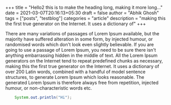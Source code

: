 +++
title = "Hello2 this is to make the heading long, making it more long..."
date = 2021-03-07T20:16:13+05:30
draft = false
author = "Abhik Ghosh"
tags = ["posts", "testblog"]
categories = "article"
description = "making this the first true generator on the Internet. It uses a dictionary of"
+++

There are many variations of passages of Lorem Ipsum available, but the majority have suffered alteration in some form, by injected humour, or randomised words which don't look even slightly believable. If you are going to use a passage of Lorem Ipsum, you need to be sure there isn't anything embarrassing hidden in the middle of text. All the Lorem Ipsum generators on the Internet tend to repeat predefined chunks as necessary, making this the first true generator on the Internet. It uses a dictionary of over 200 Latin words, combined with a handful of model sentence structures, to generate Lorem Ipsum which looks reasonable. The generated Lorem Ipsum is therefore always free from repetition, injected humour, or non-characteristic words etc.

```java {linenos=table,hl_lines=[8,"15-17"],linenostart=199}
    System.out.println("Hi");
```